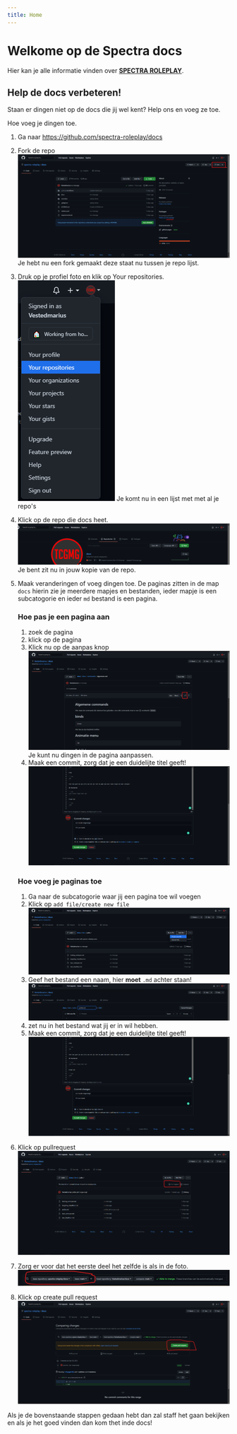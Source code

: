 ```yaml
---
title: Home
---
```


# Welkome op de Spectra docs

Hier kan je alle informatie vinden over **[SPECTRA ROLEPLAY](https://spectrarp.nl)**.

## Help de docs verbeteren!

Staan er dingen niet op de docs die jij wel kent? Help ons en voeg ze toe.

Hoe voeg je dingen toe.
1. Ga naar https://github.com/spectra-roleplay/docs
2. Fork de repo
   ![](./assets/images/fork.png)
   Je hebt nu een fork gemaakt deze staat nu tussen je repo lijst.
3. Druk op je profiel foto en klik op Your repositories.
   ![](./assets/images/repos.png)
   Je komt nu in een lijst met met al je repo's
4. Klick op de repo die docs heet.
   ![](./assets/images/klickrepo.png)
   Je bent zit nu in jouw kopie van de repo.
5. Maak veranderingen of voeg dingen toe.
   De paginas zitten in de map `docs` hierin zie je meerdere mapjes en bestanden, ieder mapje is een subcatogorie en ieder `md` bestand is een pagina.
   ### Hoe pas je een pagina aan ###
   1. zoek de pagina
   2. klick op de pagina
   3. Klick nu op de aanpas knop
   ![](./assets/images/edit.png)
   Je kunt nu dingen in de pagina aanpassen.
   4. Maak een commit, zorg dat je een duidelijte titel geeft!
    ![](./assets/images/commit.png)
    ### Hoe voeg je paginas toe ###
   
   1. Ga naar de subcatogorie waar jij een pagina toe wil voegen
   1. Klick op `add file/create new file`
   ![](./assets/images/addfile.png)  
   1. Geef het bestand een naam, hier **moet** `.md` achter staan!
   ![](./assets/images/name.png)
   1. zet nu in het bestand wat jij er in wil hebben.
   1. Maak een commit, zorg dat je een duidelijte titel geeft!
    ![](./assets/images/commit.png)
6. Klick op pullrequest
   ![](./assets/images/pull.png)
7. Zorg er voor dat het eerste deel het zelfde is als in de foto.
   ![](./assets/images/pull2.png)
8. Klick op create pull request
   ![](./assets/images/pull3.png)

Als je de bovenstaande stappen gedaan hebt dan zal staff het gaan bekijken en als je het goed vinden dan kom thet inde docs!